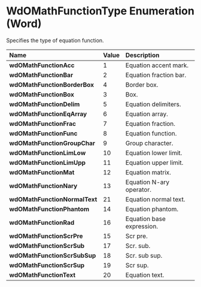 
# WdOMathFunctionType Enumeration (Word)

Specifies the type of equation function.



|**Name**|**Value**|**Description**|
|:-----|:-----|:-----|
|**wdOMathFunctionAcc**|1|Equation accent mark.|
|**wdOMathFunctionBar**|2|Equation fraction bar.|
|**wdOMathFunctionBorderBox**|4|Border box.|
|**wdOMathFunctionBox**|3|Box.|
|**wdOMathFunctionDelim**|5|Equation delimiters.|
|**wdOMathFunctionEqArray**|6|Equation array.|
|**wdOMathFunctionFrac**|7|Equation fraction.|
|**wdOMathFunctionFunc**|8|Equation function.|
|**wdOMathFunctionGroupChar**|9|Group character.|
|**wdOMathFunctionLimLow**|10|Equation lower limit.|
|**wdOMathFunctionLimUpp**|11|Equation upper limit.|
|**wdOMathFunctionMat**|12|Equation matrix.|
|**wdOMathFunctionNary**|13|Equation N-ary operator.|
|**wdOMathFunctionNormalText**|21|Equation normal text.|
|**wdOMathFunctionPhantom**|14|Equation phantom.|
|**wdOMathFunctionRad**|16|Equation base expression.|
|**wdOMathFunctionScrPre**|15|Scr pre.|
|**wdOMathFunctionScrSub**|17|Scr. sub.|
|**wdOMathFunctionScrSubSup**|18|Scr. sub sup.|
|**wdOMathFunctionScrSup**|19|Scr sup.|
|**wdOMathFunctionText**|20|Equation text.|
